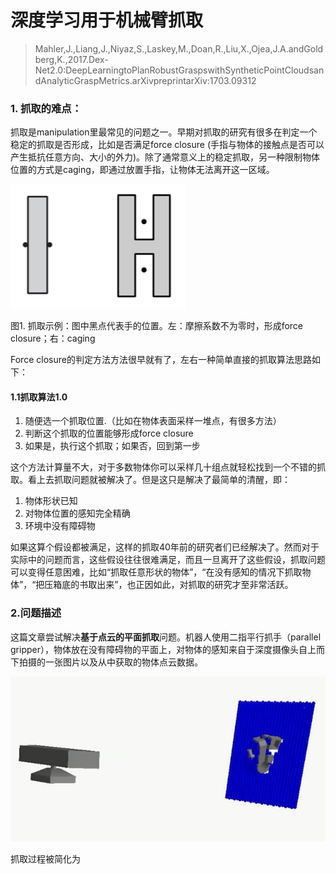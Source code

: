 # 深度学习用于机械臂抓取

> Mahler,J.,Liang,J.,Niyaz,S.,Laskey,M.,Doan,R.,Liu,X.,Ojea,J.A.andGoldberg,K.,2017.Dex-Net2.0:DeepLearningtoPlanRobustGraspswithSyntheticPointCloudsandAnalyticGraspMetrics.arXivpreprintarXiv:1703.09312

### 1. 抓取的难点：

抓取是manipulation里最常见的问题之一。早期对抓取的研究有很多在判定一个稳定的抓取是否形成，比如是否满足force closure \(手指与物体的接触点是否可以产生抵抗任意方向、大小的外力\)。除了通常意义上的稳定抓取，另一种限制物体位置的方式是caging，即通过放置手指，让物体无法离开这一区域。

![](/assets/1232.png)

图1. 抓取示例：图中黑点代表手的位置。左：摩擦系数不为零时，形成force closure；右：caging

Force closure的判定方法方法很早就有了，左右一种简单直接的抓取算法思路如下：

#### 1.1抓取算法1.0

1. 随便选一个抓取位置.（比如在物体表面采样一堆点，有很多方法）
2. 判断这个抓取的位置能够形成force closure
3. 如果是，执行这个抓取；如果否，回到第一步

这个方法计算量不大，对于多数物体你可以采样几十组点就轻松找到一个不错的抓取。看上去抓取问题就被解决了。但是这只是解决了最简单的清醒，即：

1. 物体形状已知
2. 对物体位置的感知完全精确
3. 环境中没有障碍物

如果这算个假设都被满足，这样的抓取40年前的研究者们已经解决了。然而对于实际中的问题而言，这些假设往往很难满足，而且一旦离开了这些假设，抓取问题可以变得任意困难，比如“抓取任意形状的物体”，“在没有感知的情况下抓取物体”，“把压箱底的书取出来”，也正因如此，对抓取的研究才至非常活跃。

### 2.问题描述

这篇文章尝试解决**基于点云的平面抓取**问题。机器人使用二指平行抓手（parallel gripper），物体放在没有障碍物的平面上，对物体的感知来自于深度摄像头自上而下拍摄的一张图片以及从中获取的物体点云数据。

![](/assets/image.jpg)

抓取过程被简化为



